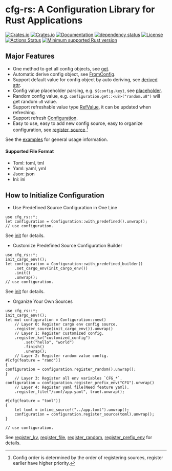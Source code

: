 # cfg-rs: A Configuration Library for Rust Applications

[![Crates.io](https://img.shields.io/crates/v/cfg-rs?style=flat-square)](https://crates.io/crates/cfg-rs)
[![Crates.io](https://img.shields.io/crates/d/cfg-rs?style=flat-square)](https://crates.io/crates/cfg-rs)
[![Documentation](https://docs.rs/cfg-rs/badge.svg)](https://docs.rs/cfg-rs)
[![dependency status](https://deps.rs/repo/github/leptonyu/cfg-rs/status.svg)](https://deps.rs/crate/cfg-rs)
[![License](https://img.shields.io/badge/license-MIT-blue?style=flat-square)](https://github.com/leptonyu/cfg-rs/blob/master/LICENSE-MIT)
[![Actions Status](https://github.com/leptonyu/cfg-rs/workflows/Rust/badge.svg)](https://github.com/leptonyu/cfg-rs/actions)
[![Minimum supported Rust version](https://img.shields.io/badge/rustc-1.54+-green.svg)](#minimum-supported-rust-version)

## Major Features

* One method to get all config objects, see [get](struct.Configuration.html#method.get).
* Automatic derive config object, see [FromConfig](derive.FromConfig.html).
* Support default value for config object by auto deriving, see [derived attr](derive.FromConfig.html#field-annotation-attribute).
* Config value placeholder parsing, e.g. `${config.key}`, see [placeholder](enum.ConfigValue.html#placeholder-expression).
* Random config value, e.g. `configuration.get::<u8>("random.u8")` will get random `u8` value.
* Support refreshable value type [RefValue](struct.RefValue.html), it can be updated when refreshing.
* Support refresh [Configuration](struct.Configuration.html).
* Easy to use, easy to add new config source, easy to organize configuration, see [register_source](struct.Configuration.html#method.register_source).[^priority]

See the [examples](https://github.com/leptonyu/cfg-rs/tree/main/examples) for general usage information.

[^priority]: Config order is determined by the order of registering sources, register earlier have higher priority.

#### Supported File Format

* Toml: toml, tml
* Yaml: yaml, yml
* Json: json
* Ini: ini

## How to Initialize Configuration

* Use Predefined Source Configuration in One Line

```rust,no_run
use cfg_rs::*;
let configuration = Configuration::with_predefined().unwrap();
// use configuration.
```
See [init](struct.PredefinedConfigurationBuilder.html#method.init) for details.

* Customize Predefined Source Configuration Builder

```rust,no_run
use cfg_rs::*;
init_cargo_env!();
let configuration = Configuration::with_predefined_builder()
    .set_cargo_env(init_cargo_env())
    .init()
    .unwrap();
// use configuration.
```
See [init](struct.PredefinedConfigurationBuilder.html#method.init) for details.

* Organize Your Own Sources

```rust,no_run
use cfg_rs::*;
init_cargo_env!();
let mut configuration = Configuration::new()
    // Layer 0: Register cargo env config source.
    .register_source(init_cargo_env()).unwrap()
    // Layer 1: Register customized config.
    .register_kv("customized_config")
        .set("hello", "world")
        .finish()
        .unwrap();
    // Layer 2: Register random value config.
#[cfg(feature = "rand")]
{
configuration = configuration.register_random().unwrap();
}
    // Layer 3: Register all env variables `CFG_*`.
configuration = configuration.register_prefix_env("CFG").unwrap()
    // Layer 4: Register yaml file(Need feature yaml).
    .register_file("/conf/app.yaml", true).unwrap();

#[cfg(feature = "toml")]
{
    let toml = inline_source!("../app.toml").unwrap();
    configuration = configuration.register_source(toml).unwrap();
}

// use configuration.
```
See [register_kv](struct.Configuration.html#method.register_kv), [register_file](struct.Configuration.html#method.register_file), [register_random](struct.Configuration.html#method.register_random), [register_prefix_env](struct.Configuration.html#method.register_prefix_env) for details.



